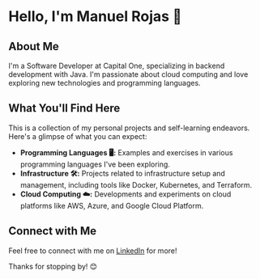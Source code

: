 # Hello, I'm Manuel Rojas 👋

## About Me

I'm a Software Developer at Capital One, specializing in backend development with Java. I'm passionate about cloud computing and love exploring new technologies and programming languages.

## What You'll Find Here

This is a collection of my personal projects and self-learning endeavors. Here's a glimpse of what you can expect:

- **Programming Languages 🖥️:** Examples and exercises in various programming languages I've been exploring.
- **Infrastructure 🛠️:** Projects related to infrastructure setup and management, including tools like Docker, Kubernetes, and Terraform.
- **Cloud Computing ☁️:** Developments and experiments on cloud platforms like AWS, Azure, and Google Cloud Platform.

## Connect with Me

Feel free to connect with me on [LinkedIn](https://www.linkedin.com/in/manuel-rojas-ramos) for more!

Thanks for stopping by! 😊
